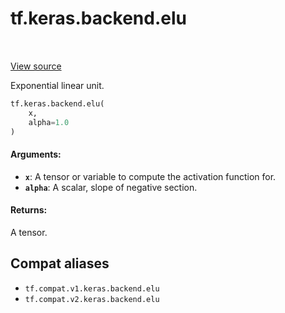 <div itemscope itemtype="http://developers.google.com/ReferenceObject">
<meta itemprop="name" content="tf.keras.backend.elu" />
<meta itemprop="path" content="Stable" />
</div>

# tf.keras.backend.elu

<!-- Insert buttons and diff -->

<table class="tfo-notebook-buttons tfo-api" align="left">
</table>

<a target="_blank" href="/code/stable/tensorflow/python/keras/backend.py">View source</a>



Exponential linear unit.

``` python
tf.keras.backend.elu(
    x,
    alpha=1.0
)
```



<!-- Placeholder for "Used in" -->


#### Arguments:


* <b>`x`</b>: A tensor or variable to compute the activation function for.
* <b>`alpha`</b>: A scalar, slope of negative section.


#### Returns:

A tensor.


## Compat aliases

* `tf.compat.v1.keras.backend.elu`
* `tf.compat.v2.keras.backend.elu`

